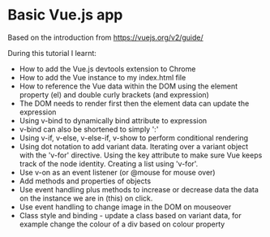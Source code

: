 # Basic Vue.js app

Based on the introduction from https://vuejs.org/v2/guide/

During this tutorial I learnt:
- How to add the Vue.js devtools extension to Chrome
- How to add the Vue instance to my index.html file
- How to reference the Vue data within the DOM using the element property (el) and double curly brackets (and expression)
- The DOM needs to render first then the element data can update the expression
- Using v-bind to dynamically bind attribute to expression 
- v-bind can also be shortened to simply ':'
- Using v-if, v-else, v-else-if, v-show to perform conditional rendering
- Using dot notation to add variant data. Iterating over a variant object with the 'v-for' directive. Using the key attribute to make sure Vue keeps track of the node identity. Creating a list using 'v-for'.
- Use v-on as an event listener (or @mouse for mouse over)
- Add methods and properties of objects
- Use event handling plus methods to increase or decrease data the data on the instance we are in (this) on click.
- Use event handling to change image in the DOM on mouseover
- Class style and binding - update a class based on variant data, for example change the colour of a div based on colour property

